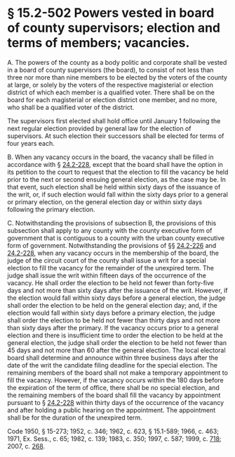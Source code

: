 # § 15.2-502 Powers vested in board of county supervisors; election and terms of members; vacancies.

<p>A. The powers of the county as a body politic and corporate shall be vested in a board of county supervisors (the board), to consist of not less than three nor more than nine members to be elected by the voters of the county at large, or solely by the voters of the respective magisterial or election district of which each member is a qualified voter. There shall be on the board for each magisterial or election district one member, and no more, who shall be a qualified voter of the district.</p><p>The supervisors first elected shall hold office until January 1 following the next regular election provided by general law for the election of supervisors. At such election their successors shall be elected for terms of four years each.</p><p>B. When any vacancy occurs in the board, the vacancy shall be filled in accordance with § <a href='http://law.lis.virginia.gov/vacode/24.2-228/'>24.2-228</a>, except that the board shall have the option in its petition to the court to request that the election to fill the vacancy be held prior to the next or second ensuing general election, as the case may be. In that event, such election shall be held within sixty days of the issuance of the writ, or, if such election would fall within the sixty days prior to a general or primary election, on the general election day or within sixty days following the primary election.</p><p>C. Notwithstanding the provisions of subsection B, the provisions of this subsection shall apply to any county with the county executive form of government that is contiguous to a county with the urban county executive form of government. Notwithstanding the provisions of §§ <a href='http://law.lis.virginia.gov/vacode/24.2-226/'>24.2-226</a> and <a href='http://law.lis.virginia.gov/vacode/24.2-228/'>24.2-228</a>, when any vacancy occurs in the membership of the board, the judge of the circuit court of the county shall issue a writ for a special election to fill the vacancy for the remainder of the unexpired term. The judge shall issue the writ within fifteen days of the occurrence of the vacancy. He shall order the election to be held not fewer than forty-five days and not more than sixty days after the issuance of the writ. However, if the election would fall within sixty days before a general election, the judge shall order the election to be held on the general election day; and, if the election would fall within sixty days before a primary election, the judge shall order the election to be held not fewer than thirty days and not more than sixty days after the primary. If the vacancy occurs prior to a general election and there is insufficient time to order the election to be held at the general election, the judge shall order the election to be held not fewer than 45 days and not more than 60 after the general election. The local electoral board shall determine and announce within three business days after the date of the writ the candidate filing deadline for the special election. The remaining members of the board shall not make a temporary appointment to fill the vacancy. However, if the vacancy occurs within the 180 days before the expiration of the term of office, there shall be no special election, and the remaining members of the board shall fill the vacancy by appointment pursuant to § <a href='http://law.lis.virginia.gov/vacode/24.2-228/'>24.2-228</a> within thirty days of the occurrence of the vacancy and after holding a public hearing on the appointment. The appointment shall be for the duration of the unexpired term.</p><p>Code 1950, § 15-273; 1952, c. 346; 1962, c. 623, § 15.1-589; 1966, c. 463; 1971, Ex. Sess., c. 65; 1982, c. 139; 1983, c. 350; 1997, c. 587; 1999, c. <a href='http://lis.virginia.gov/cgi-bin/legp604.exe?991+ful+CHAP0718'>718</a>; 2007, c. <a href='http://lis.virginia.gov/cgi-bin/legp604.exe?071+ful+CHAP0268'>268</a>.</p>
